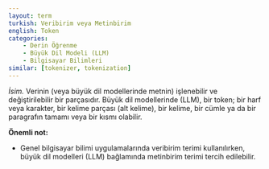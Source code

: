 ```yaml
---
layout: term
turkish: Veribirim veya Metinbirim
english: Token
categories:
    - Derin Öğrenme
    - Büyük Dil Modeli (LLM)
    - Bilgisayar Bilimleri
similar: [tokenizer, tokenization]
---
```


_İsim._ Verinin (veya büyük dil modellerinde metnin) işlenebilir ve değiştirilebilir bir parçasıdır. Büyük dil modellerinde (LLM), bir token; bir harf veya karakter, bir kelime parçası (alt kelime), bir kelime, bir cümle ya da bir paragrafın tamamı veya bir kısmı olabilir.

**Önemli not:**
- Genel bilgisayar bilimi uygulamalarında veribirim terimi kullanılırken, büyük dil modelleri (LLM) bağlamında metinbirim terimi tercih edilebilir.